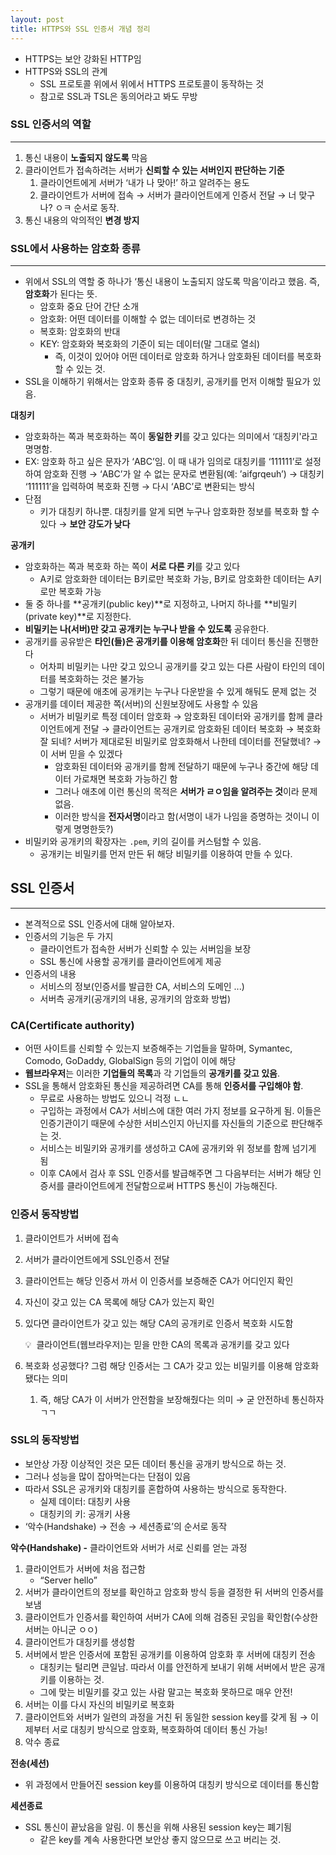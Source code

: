 ```yaml
---
layout: post
title: HTTPS와 SSL 인증서 개념 정리
---
```

- HTTPS는 보안 강화된 HTTP임
- HTTPS와 SSL의 관계
    - SSL 프로토콜 위에서 위에서 HTTPS 프로토콜이 동작하는 것
    - 참고로 SSL과 TSL은 동의어라고 봐도 무방

### SSL 인증서의 역할

---

1. 통신 내용이 **노출되지 않도록** 막음
2. 클라이언트가 접속하려는 서버가 **신뢰할 수 있는 서버인지 판단하는 기준**
    1. 클라이언트에게 서버가 ‘내가 나 맞아!’ 하고 알려주는 용도
    2. 클라이언트가 서버에 접속 → 서버가 클라이언트에게 인증서 전달 → 너 맞구나? ㅇㅋ 순서로 동작.
3. 통신 내용의 악의적인 **변경 방지**

### SSL에서 사용하는 암호화 종류

---

- 위에서 SSL의 역할 중 하나가 ‘통신 내용이 노출되지 않도록 막음’이라고 했음. 즉, **암호화**가 된다는 뜻.
    - 암호화 중요 단어 간단 소개
    - 암호화: 어떤 데이터를 이해할 수 없는 데이터로 변경하는 것
    - 복호화: 암호화의 반대
    - KEY: 암호화와 복호화의 기준이 되는 데이터(말 그대로 열쇠)
        - 즉, 이것이 있어야 어떤 데이터로 암호화 하거나 암호화된 데이터를 복호화 할 수 있는 것.
- SSL을 이해하기 위해서는 암호화 종류 중 대칭키, 공개키를 먼저 이해할 필요가 있음.

**대칭키**

- 암호화하는 쪽과 복호화하는 쪽이 **동일한 키**를 갖고 있다는 의미에서 ‘대칭키'라고 명명함.
- EX: 암호화 하고 싶은 문자가 ‘ABC’임. 이 때 내가 임의로 대칭키를 ‘111111’로 설정하여 암호화 진행 → ‘ABC’가 알 수 없는 문자로 변환됨(예: ’aifgrqeuh’) → 대칭키 ‘111111’을 입력하여 복호화 진행 → 다시 ‘ABC’로 변환되는 방식
- 단점
    - 키가 대칭키 하나뿐. 대칭키를 알게 되면 누구나 암호화한 정보를 복호화 할 수 있다 → **보안 강도가 낮다**

**공개키**

- 암호화하는 쪽과 복호화 하는 쪽이 **서로 다른 키**를 갖고 있다
    - A키로 암호화한 데이터는 B키로만 복호화 가능, B키로 암호화한 데이터는 A키로만 복호화 가능
- 둘 중 하나를 **공개키(public key)**로 지정하고, 나머지 하나를 **비밀키(private key)**로 지정한다.
- **비밀키는 나(서버)만 갖고 공개키는 누구나 받을 수 있도록** 공유한다.
- 공개키를 공유받은 **타인(들)은 공개키를 이용해 암호화**한 뒤 데이터 통신을 진행한다
    - 어차피 비밀키는 나만 갖고 있으니 공개키를 갖고 있는 다른 사람이 타인의 데이터를 복호화하는 것은 불가능
    - 그렇기 때문에 애초에 공개키는 누구나 다운받을 수 있게 해둬도 문제 없는 것
- 공개키를 데이터 제공한 쪽(서버)의 신원보장에도 사용할 수 있음
    - 서버가 비밀키로 특정 데이터 암호화 → 암호화된 데이터와 공개키를 함께 클라이언트에게 전달 → 클라이언트는 공개키로 암호화된 데이터 복호화 → 복호화 잘 되네? 서버가 제대로된 비밀키로 암호화해서 나한테 데이터를 전달했네? → 이 서버 믿을 수 있겠다
        - 암호화된 데이터와 공개키를 함께 전달하기 때문에 누구나 중간에 해당 데이터 가로채면 복호화 가능하긴 함
        - 그러나 애초에 이런 통신의 목적은 **서버가 ㄹㅇ임을 알려주는 것**이라 문제 없음.
        - 이러한 방식을 **전자서명**이라고 함(서명이 내가 나임을 증명하는 것이니 이렇게 명명한듯?)
- 비밀키와 공개키의 확장자는 `.pem`, 키의 길이를 커스텀할 수 있음.
    - 공개키는 비밀키를 먼저 만든 뒤 해당 비밀키를 이용하여 만들 수 있다.

## SSL 인증서

---

- 본격적으로 SSL 인증서에 대해 알아보자.
- 인증서의 기능은 두 가지
    - 클라이언트가 접속한 서버가 신뢰할 수 있는 서버임을 보장
    - SSL 통신에 사용할 공개키를 클라이언트에게 제공
- 인증서의 내용
    - 서비스의 정보(인증서를 발급한 CA, 서비스의 도메인 ...)
    - 서버측 공개키(공개키의 내용, 공개키의 암호화 방법)

### CA(Certificate authority)

- 어떤 사이트를 신뢰할 수 있는지 보증해주는 기업들을 말하며, Symantec, Comodo, GoDaddy, GlobalSign 등의 기업이 이에 해당
- **웹브라우저**는 이러한 **기업들의 목록**과 각 기업들의 **공개키를 갖고 있음**.
- SSL을 통해서 암호화된 통신을 제공하려면 CA를 통해 **인증서를 구입해야 함**.
    - 무료로 사용하는 방법도 있으니 걱정 ㄴㄴ
    - 구입하는 과정에서 CA가 서비스에 대한 여러 가지 정보를 요구하게 됨. 이들은 인증기관이기 때문에 수상한 서비스인지 아닌지를 자신들의 기준으로 판단해주는 것.
    - 서비스는 비밀키와 공개키를 생성하고 CA에 공개키와 위 정보를 함께 넘기게 됨
    - 이후 CA에서 검사 후 SSL 인증서를 발급해주면 그 다음부터는 서버가 해당 인증서를 클라이언트에게 전달함으로써 HTTPS 통신이 가능해진다.

### 인증서 동작방법

1. 클라이언트가 서버에 접속
2. 서버가 클라이언트에게 SSL인증서 전달
3. 클라이언트는 해당 인증서 까서 이 인증서를 보증해준 CA가 어디인지 확인
4. 자신이 갖고 있는 CA 목록에 해당 CA가 있는지 확인
5. 있다면 클라이언트가 갖고 있는 해당 CA의 공개키로 인증서 복호화 시도함
    
    <aside>
    💡  클라이언트(웹브라우저)는 믿을 만한 CA의 목록과 공개키를 갖고 있다
    
    </aside>
    
6. 복호화 성공했다? 그럼 해당 인증서는 그 CA가 갖고 있는 비밀키를 이용해 암호화 됐다는 의미
    1. 즉, 해당 CA가 이 서버가 안전함을 보장해줬다는 의미 → 굳 안전하네 통신하자 ㄱㄱ

### SSL의 동작방법

- 보안상 가장 이상적인 것은 모든 데이터 통신을 공개키 방식으로 하는 것.
- 그러나 성능을 많이 잡아먹는다는 단점이 있음
- 따라서 SSL은 공개키와 대칭키를 혼합하여 사용하는 방식으로 동작한다.
    - 실제 데이터: 대칭키 사용
    - 대칭키의 키: 공개키 사용
- ‘악수(Handshake) → 전송 → 세션종료’의 순서로 동작

**악수(Handshake) -** 클라이언트와 서버가 서로 신뢰를 얻는 과정

1. 클라이언트가 서버에 처음 접근함
    - “Server hello”
2. 서버가 클라이언트의 정보를 확인하고 암호화 방식 등을 결정한 뒤 서버의 인증서를 보냄
3. 클라이언트가 인증서를 확인하여 서버가 CA에 의해 검증된 곳임을 확인함(수상한 서버는 아니군 ㅇㅇ)
4. 클라이언트가 대칭키를 생성함
5. 서버에서 받은 인증서에 포함된 공개키를 이용하여 암호화 후 서버에 대칭키 전송
    - 대칭키는 털리면 큰일남. 따라서 이를 안전하게 보내기 위해 서버에서 받은 공개키를 이용하는 것.
    - 그에 맞는 비밀키를 갖고 있는 사람 말고는 복호화 못하므로 매우 안전!
6. 서버는 이를 다시 자신의 비밀키로 복호화
7. 클라이언트와 서버가 일련의 과정을 거친 뒤 동일한 session key를 갖게 됨 → 이제부터 서로 대칭키 방식으로 암호화, 복호화하여 데이터 통신 가능!
8. 악수 종료

**전송(세션)**

- 위 과정에서 만들어진 session key를 이용하여 대칭키 방식으로 데이터를 통신함

**세션종료**

- SSL 통신이 끝났음을 알림. 이 통신을 위해 사용된 session key는 폐기됨
    - 같은 key를 계속 사용한다면 보안상 좋지 않으므로 쓰고 버리는 것.
